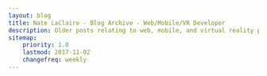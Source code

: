 ```yaml
---
layout: blog
title: Nate LaClaire - Blog Archive - Web/Mobile/VR Developer
description: Older posts relating to web, mobile, and virtual reality programming.
sitemap:
    priority: 1.0
    lastmod: 2017-11-02
    changefreq: weekly
---
```

